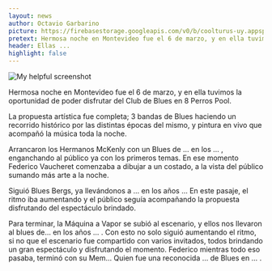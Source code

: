 ```yaml
---
layout: news
author: Octavio Garbarino
picture: https://firebasestorage.googleapis.com/v0/b/coolturus-uy.appspot.com/o/news%2FIMG_20210306_213425.jpg?alt=media&token=4b3ef9f8-8914-4d41-b3e4-b372b3dfcbed
pretext: Hermosa noche en Montevideo fue el 6 de marzo, y en ella tuvimos la oportunidad de poder disfrutar del Club de Blues en 8 Perros Pool.
header: Ellas ...
highlight: false
---
```

![My helpful screenshot](https://firebasestorage.googleapis.com/v0/b/coolturus-uy.appspot.com/o/news%2FIMG_20210306_213425.jpg?alt=media&token=4b3ef9f8-8914-4d41-b3e4-b372b3dfcbed)

Hermosa noche en Montevideo fue el 6 de marzo, y en ella tuvimos la oportunidad de poder disfrutar del Club de Blues en 8 Perros Pool.

La propuesta artística fue completa; 3 bandas de Blues haciendo un recorrido histórico por las distintas épocas del mismo, y pintura en vivo que acompañó la música toda la noche.

Arrancaron los Hermanos McKenly con un Blues de … en los ... , enganchando al público ya con los primeros temas. En ese momento Federico Vaucheret comenzaba a dibujar a un costado, a la vista del público sumando más arte a la noche.

Siguió Blues Bergs, ya llevándonos a ... en los años … En este pasaje, el ritmo iba aumentando y el público seguía acompañando la propuesta disfrutando del espectáculo brindado.

Para terminar, la Máquina a Vapor se subió al escenario, y ellos nos llevaron al blues de...  en los años ... . Con esto no solo siguió aumentando el ritmo, si no que el escenario fue compartido con varios invitados, todos brindando un gran espectáculo y disfrutando el momento. Federico mientras todo eso pasaba, terminó con su Mem… Quien fue una reconocida … de Blues en … .

